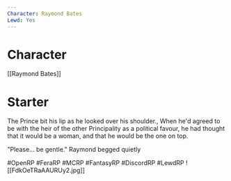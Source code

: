 ```yaml
---
Character: Raymond Bates
Lewd: Yes
---
```

# Character
[[Raymond Bates]]

# Starter
The Prince bit his lip as he looked over his shoulder., When he'd agreed to be with the heir of the other Principality as a political favour, he had thought that it would be a woman, and that he would be the one on top.

"Please... be gentle." Raymond begged quietly  

#OpenRP #FeraRP #MCRP #FantasyRP #DiscordRP #LewdRP 
![[FdkOeTRaAAURUy2.jpg]]